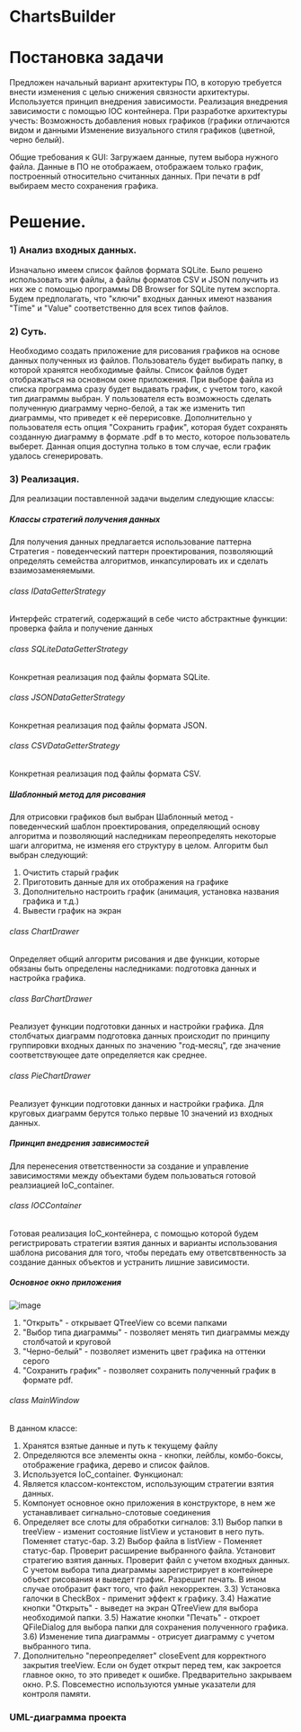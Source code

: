 # ChartsBuilder
# Постановка задачи

Предложен начальный вариант архитектуры ПО, в которую требуется внести изменения с целью снижения связности архитектуры. Используется принцип внедрения зависимости. Реализация внедрения зависимости с помощью IOC контейнера.
При разработке архитектуры учесть:
Возможность добавления новых графиков (графики отличаются видом и данными
Изменение визуального стиля графиков (цветной, черно белый).

Общие требования к GUI:
Загружаем данные, путем выбора нужного файла. Данные в ПО не отображаем, отображаем только график, построенный относительно считанных данных.
При печати в pdf выбираем место сохранения графика.


# Решение.
### 1) Анализ входных данных. 
  Изначально имеем список файлов формата SQLite. Было решено использовать эти файлы, а файлы форматов CSV и JSON получить из них же с помощью программы DB Browser for SQLite путем экспорта. Будем предполагать, что "ключи" входных данных имеют названия "Time" и "Value" соответственно для всех типов файлов.
  
### 2) Суть. 
  Необходимо создать приложение для рисования графиков на основе данных полученных из файлов. Пользователь будет выбирать папку, в которой хранятся необходимые файлы. Список файлов будет отображаться на основном окне приложения. При выборе файла из списка программа сразу будет выдавать график, с учетом того, какой тип диаграммы выбран. У пользователя есть возможность сделать полученную диаграмму черно-белой, а так же изменить тип диаграммы, что приведет к её перерисовке. Дополнительно у пользователя есть опция "Сохранить график", которая будет сохранять созданную диаграмму в формате .pdf в то место, которое пользователь выберет. Данная опция доступна только в том случае, если график удалось сгенерировать.
   
### 3) Реализация.
  Для реализации поставленной задачи выделим следующие классы:  
  ##### Классы стратегий получения данных
  Для получения данных предлагается использование паттерна Стратегия - поведенческий паттерн проектирования, позволяющий определять семейства алгоритмов, инкапсулировать их и сделать взаимозаменяемыми.
  ###### class IDataGetterStrategy
  Интерфейс стратегий, содержащий в себе чисто абстрактные функции: проверка файла и получение данных
  ###### class SQLiteDataGetterStrategy
  Конкретная реализация под файлы формата SQLite. 
  ###### class JSONDataGetterStrategy
  Конкретная реализация под файлы формата JSON.
  ###### class CSVDataGetterStrategy
  Конкретная реализация под файлы формата CSV.
  ##### Шаблонный метод для рисования
  Для отрисовки графиков был выбран Шаблонный метод - поведенческий шаблон проектирования, определяющий основу алгоритма и позволяющий наследникам переопределять некоторые шаги алгоритма, не изменяя его структуру в целом. 
  Алгоритм был выбран следующий:
  1) Очистить старый график
  2) Приготовить данные для их отображения на графике
  3) Дополнительно настроить график (анимация, установка названия графика и т.д.)
  4) Вывести график на экран
  ###### class ChartDrawer
  Определяет общий алгоритм рисования и две функции, которые обязаны быть определены наследниками: подготовка данных и настройка графика.
  ###### class BarChartDrawer
  Реализует функции подготовки данных и настройки графика.
  Для столбчатых диаграмм подготовка данных происходит по принципу группировки входных данных по значению "год-месяц", где значение соответствующее дате определяется как среднее.
  ###### class PieChartDrawer
  Реализует функции подготовки данных и настройки графика.
  Для круговых диаграмм берутся только первые 10 значений из входных данных.
  ##### Принцип внедрения зависимостей
  Для перенесения ответственности за создание и управление зависимостями между объектами будем пользоваться готовой реалзиацией IoC_container.
  ###### class IOCContainer
  Готовая реализация IoC_контейнера, с помощью которой будем регистрировать стратегии взятия данных и варианты использования шаблона рисования для того, чтобы передать ему ответсвтвенность за создание данных объектов и устранить лишние зависимости.
  ##### Основное окно приложения
  ![image](https://github.com/Romkagai/ChartsBuilder/assets/106104315/2ab41427-a7dd-43d4-b13f-f796c0c55d83)
  1) "Открыть" - открывает QTreeView со всеми папками
  2) "Выбор типа диаграммы" - позволяет менять тип диаграммы между столбчатой и круговой
  3) "Черно-белый" - позволяет изменить цвет графика на оттенки серого
  4) "Сохранить график" - позволяет сохранить полученный график в формате pdf.
  ###### class MainWindow
  В данном классе:
  1) Хранятся взятые данные и путь к текущему файлу
  2) Определяются все элементы окна - кнопки, лейблы, комбо-боксы, отображение графика, дерево и список файлов.
  3) Используется IoC_container.
  Функционал:
  1) Является классом-контекстом, использующим стратегии взятия данных.
  2) Компонует основное окно приложения в конструкторе, в нем же устанавливает сигнально-слотовые соединения
  3) Определяет все слоты для обработки сигналов:
     3.1) Выбор папки в treeView - изменит состояние listView и установит в него путь. Поменяет статус-бар.
     3.2) Выбор файла в listView - Поменяет статус-бар. Проверит расширение выбранного файла. Установит стратегию взятия данных. Проверит файл с учетом входных данных. С учетом выбора типа диаграммы зарегистрирует в контейнере объект рисования и выведет график. Разрешит печать. В ином случае отобразит факт того, что файл некорректен.
     3.3) Установка галочки в CheckBox - применит эффект к графику.
     3.4) Нажатие кнопки "Открыть" - выведет на экран QTreeView для выбора необходимой папки.
     3.5) Нажатие кнопки "Печать" - откроет QFileDialog для выбора папки для сохранения полученного графика.
     3.6) Изменение типа диаграммы - отрисует диаграмму с учетом выбранного типа.
  4) Дополнительно "переопределяет" closeEvent для корректного закрытия treeView. Если он будет открыт перед тем, как закроется главное окно, то это приведет к ошибке. Предварительно закрываем окно.
  P.S. Повсеместно используются умные указатели для контроля памяти.
     
  
  
### UML-диаграмма проекта


    

